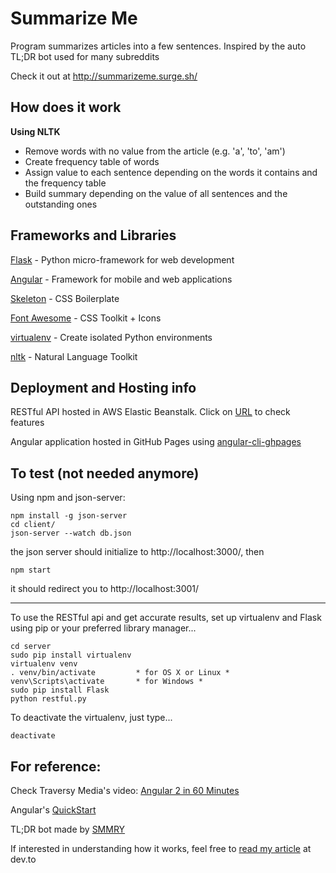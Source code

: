 # Summarize Me
Program summarizes articles into a few sentences. Inspired by the auto TL;DR bot used for many subreddits

Check it out at http://summarizeme.surge.sh/

## How does it work
**Using NLTK**
- Remove words with no value from the article (e.g. 'a', 'to', 'am')
- Create frequency table of words
- Assign value to each sentence depending on the words it contains and the frequency table
- Build summary depending on the value of all sentences and the outstanding ones

## Frameworks and Libraries

[Flask](http://flask.pocoo.org/) - Python micro-framework for web development

[Angular](https://angular.io/) - Framework for mobile and web applications

[Skeleton](http://getskeleton.com/) - CSS Boilerplate

[Font Awesome](http://fontawesome.io/) - CSS Toolkit + Icons

[virtualenv](https://virtualenv.pypa.io/en/stable/) - Create isolated Python environments

[nltk](http://www.nltk.org/) - Natural Language Toolkit

## Deployment and Hosting info

RESTful API hosted in AWS Elastic Beanstalk. Click on [URL](http://summarizeme.nrfkys4df7.us-east-1.elasticbeanstalk.com) to check features

Angular application hosted in GitHub Pages using [angular-cli-ghpages](https://github.com/angular-buch/angular-cli-ghpages)

## To test (not needed anymore)

Using npm and json-server:
```
npm install -g json-server
cd client/
json-server --watch db.json
```
the json server should initialize to http://localhost:3000/, then
```
npm start
```
it should redirect you to http://localhost:3001/

______

To use the RESTful api and get accurate results, set up virtualenv and Flask using pip or your preferred library manager...
```
cd server
sudo pip install virtualenv
virtualenv venv
. venv/bin/activate         * for OS X or Linux *
venv\Scripts\activate       * for Windows *
sudo pip install Flask
python restful.py
```
To deactivate the virtualenv, just type...
```
deactivate
```

## For reference:

Check Traversy Media's video: [Angular 2 in 60 Minutes](https://www.youtube.com/watch?v=-zW1zHqsdyc)

Angular's [QuickStart](https://github.com/angular/quickstart)

TL;DR bot made by [SMMRY](http://smmry.com/)

If interested in understanding how it works, feel free to [read my article]([Article](https://dev.to/davidisrawi/build-a-quick-summarizer-with-python-and-nltk)) at dev.to